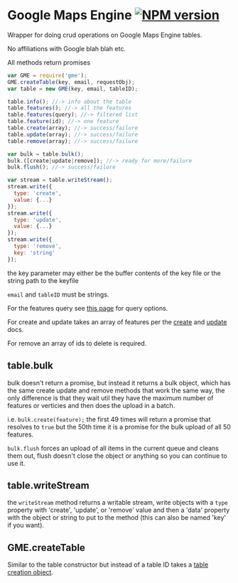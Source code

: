 Google Maps Engine [![NPM version](https://badge.fury.io/js/gme.svg)](http://badge.fury.io/js/gme)
======

Wrapper for doing crud operations on Google Maps Engine tables.

No affiliations with Google blah blah etc.

All methods return promises

```javascript
var GME = require('gme');
GME.createTable(key, email, requestObj);
var table = new GME(key, email, tableID);

table.info(); //-> info about the table
table.features(); //-> all the features
table.features(query); //-> filtered list
table.feature(id); //-> one feature
table.create(array); //-> success/failure
table.update(array); //-> success/failure
table.remove(array); //-> success/failure

var bulk = table.bulk();
bulk.([create|update|remove]); //-> ready for more/failure
bulk.flush(); //-> success/failure

var stream = table.writeStream();
stream.write({
  type: 'create',
  value: {...}
});
stream.write({
  type: 'update',
  value: {...}
});
stream.write({
  type: 'remove',
  key: 'string'
});
```

the key parameter may either be the buffer contents of the key file or the string path to the keyfile

`email` and `tableID` must be strings. 

For the features query see [this page](https://developers.google.com/maps-engine/documentation/read#queries) for query options.

For create and update takes an array of features per the [create](https://developers.google.com/maps-engine/documentation/feature-create) and [update](https://developers.google.com/maps-engine/documentation/feature-update) docs.

For remove an array of ids to delete is required.

## table.bulk

bulk doesn't return a promise, but instead it returns a bulk object, which has the same create update and remove methods that work the same way, the only difference is that they wait util they have the maximum number of features or verticies and then does the upload in a batch.

i.e. `bulk.create(feature);` the first 49 times will return a promise that resolves to `true` but the 50th time it is a promise for the bulk upload of all 50 features.

`bulk.flush` forces an upload of all items in the current queue and cleans them out, flush doesn't close the object or anything so you can continue to use it.

## table.writeStream

the `writeStream` method returns a writable stream, write objects with a `type` property with 'create', 'update', or 'remove' value and then a 'data' property with the object or string to put to the method (this can also be named 'key' if you want).

## GME.createTable

Similar to the table constructor but instead of a table ID takes a [table creation object](https://developers.google.com/maps-engine/documentation/table-create#table_create_requests).